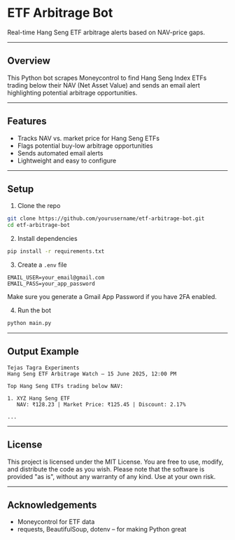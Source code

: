 # ETF Arbitrage Bot

Real-time Hang Seng ETF arbitrage alerts based on NAV-price gaps.

---

## Overview

This Python bot scrapes Moneycontrol to find Hang Seng Index ETFs trading below their NAV (Net Asset Value) and sends an email alert highlighting potential arbitrage opportunities.

---

## Features

- Tracks NAV vs. market price for Hang Seng ETFs
- Flags potential buy-low arbitrage opportunities
- Sends automated email alerts
- Lightweight and easy to configure

---

## Setup

1. Clone the repo

```bash
git clone https://github.com/yourusername/etf-arbitrage-bot.git
cd etf-arbitrage-bot
```

2. Install dependencies

```bash
pip install -r requirements.txt
```

3. Create a `.env` file

```
EMAIL_USER=your_email@gmail.com
EMAIL_PASS=your_app_password
```

Make sure you generate a Gmail App Password if you have 2FA enabled.

4. Run the bot

```bash
python main.py
```

---

## Output Example

```
Tejas Tagra Experiments
Hang Seng ETF Arbitrage Watch – 15 June 2025, 12:00 PM

Top Hang Seng ETFs trading below NAV:

1. XYZ Hang Seng ETF
   NAV: ₹128.23 | Market Price: ₹125.45 | Discount: 2.17%

...
```

---

## License

This project is licensed under the MIT License. You are free to use, modify, and distribute the code as you wish. Please note that the software is provided "as is", without any warranty of any kind. Use at your own risk.

---

## Acknowledgements

- Moneycontrol for ETF data
- requests, BeautifulSoup, dotenv – for making Python great
